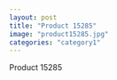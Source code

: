 ```yaml
---
layout: post
title: "Product 15285"
image: "product15285.jpg"
categories: "category1"
---
```

Product 15285
